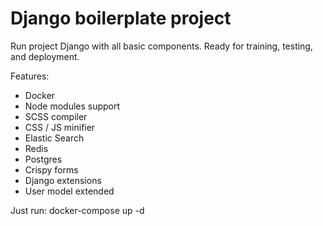 # Django boilerplate project

Run project Django with all basic components. Ready for training, testing, and deployment.

Features:

* Docker
* Node modules support
* SCSS compiler
* CSS / JS minifier
* Elastic Search
* Redis
* Postgres
* Crispy forms
* Django extensions
* User model extended

Just run: docker-compose up -d